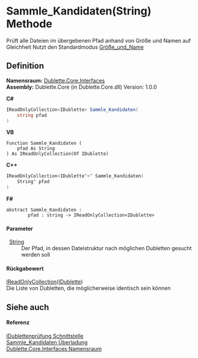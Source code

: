 # Sammle_Kandidaten(String) Methode


Prüft alle Dateien im übergebenen Pfad anhand von Größe und Namen auf Gleichheit Nutzt den Standardmodus <a href="T_Dublette_Core_Enums_Vergleichsmodi.md">Größe_und_Name</a>



## Definition
**Namensraum:** <a href="N_Dublette_Core_Interfaces.md">Dublette.Core.Interfaces</a>  
**Assembly:** Dublette.Core (in Dublette.Core.dll) Version: 1.0.0

**C#**
``` C#
IReadOnlyCollection<IDublette> Sammle_Kandidaten(
	string pfad
)
```
**VB**
``` VB
Function Sammle_Kandidaten ( 
	pfad As String
) As IReadOnlyCollection(Of IDublette)
```
**C++**
``` C++
IReadOnlyCollection<IDublette^>^ Sammle_Kandidaten(
	String^ pfad
)
```
**F#**
``` F#
abstract Sammle_Kandidaten : 
        pfad : string -> IReadOnlyCollection<IDublette> 
```



#### Parameter
<dl><dt>  <a href="https://learn.microsoft.com/dotnet/api/system.string" target="_blank" rel="noopener noreferrer">String</a></dt><dd>Der Pfad, in dessen Dateistruktur nach möglichen Dubletten gesucht werden soll</dd></dl>

#### Rückgabewert
<a href="https://learn.microsoft.com/dotnet/api/system.collections.generic.ireadonlycollection-1" target="_blank" rel="noopener noreferrer">IReadOnlyCollection</a>(<a href="T_Dublette_Core_Interfaces_IDublette.md">IDublette</a>)  
Die Liste von Dubletten, die möglicherweise identisch sein können

## Siehe auch


#### Referenz
<a href="T_Dublette_Core_Interfaces_IDublettenprüfung.md">IDublettenprüfung Schnittstelle</a>  
<a href="Overload_Dublette_Core_Interfaces_IDublettenprüfung_Sammle_Kandidaten.md">Sammle_Kandidaten Überladung</a>  
<a href="N_Dublette_Core_Interfaces.md">Dublette.Core.Interfaces Namensraum</a>  
